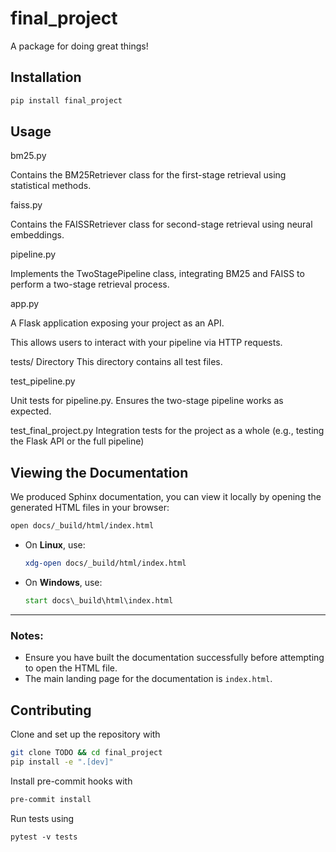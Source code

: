 # final_project

A package for doing great things!

## Installation

```bash
pip install final_project
```

## Usage

bm25.py

Contains the BM25Retriever class for the first-stage retrieval using statistical methods.

faiss.py

Contains the FAISSRetriever class for second-stage retrieval using neural embeddings.

pipeline.py

Implements the TwoStagePipeline class, integrating BM25 and FAISS to perform a two-stage retrieval process.

app.py

A Flask application exposing your project as an API.

This allows users to interact with your pipeline via HTTP requests.

tests/ Directory
This directory contains all test files.

test_pipeline.py

Unit tests for pipeline.py. Ensures the two-stage pipeline works as expected.

test_final_project.py
Integration tests for the project as a whole (e.g., testing the Flask API or the full pipeline)



## Viewing the Documentation

We produced Sphinx documentation, you can view it locally by opening the generated HTML files in your browser:

   ```bash
   open docs/_build/html/index.html
   ```

   - On **Linux**, use:
     ```bash
     xdg-open docs/_build/html/index.html
     ```

   - On **Windows**, use:
     ```cmd
     start docs\_build\html\index.html
     ```

---

### Notes:
- Ensure you have built the documentation successfully before attempting to open the HTML file.
- The main landing page for the documentation is `index.html`.

## Contributing

Clone and set up the repository with

```bash
git clone TODO && cd final_project
pip install -e ".[dev]"
```

Install pre-commit hooks with

```bash
pre-commit install
```

Run tests using

```
pytest -v tests
```

